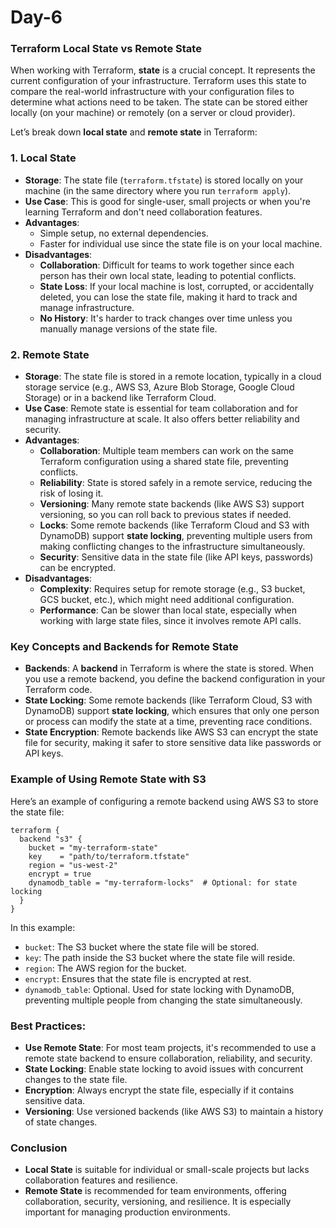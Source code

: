 # Day-6
### Terraform Local State vs Remote State

When working with Terraform, **state** is a crucial concept. It represents the current configuration of your infrastructure. Terraform uses this state to compare the real-world infrastructure with your configuration files to determine what actions need to be taken. The state can be stored either locally (on your machine) or remotely (on a server or cloud provider).

Let’s break down **local state** and **remote state** in Terraform:

### 1. **Local State**
- **Storage**: The state file (`terraform.tfstate`) is stored locally on your machine (in the same directory where you run `terraform apply`).
- **Use Case**: This is good for single-user, small projects or when you're learning Terraform and don't need collaboration features.
- **Advantages**:
  - Simple setup, no external dependencies.
  - Faster for individual use since the state file is on your local machine.
- **Disadvantages**:
  - **Collaboration**: Difficult for teams to work together since each person has their own local state, leading to potential conflicts.
  - **State Loss**: If your local machine is lost, corrupted, or accidentally deleted, you can lose the state file, making it hard to track and manage infrastructure.
  - **No History**: It's harder to track changes over time unless you manually manage versions of the state file.

### 2. **Remote State**
- **Storage**: The state file is stored in a remote location, typically in a cloud storage service (e.g., AWS S3, Azure Blob Storage, Google Cloud Storage) or in a backend like Terraform Cloud.
- **Use Case**: Remote state is essential for team collaboration and for managing infrastructure at scale. It also offers better reliability and security.
- **Advantages**:
  - **Collaboration**: Multiple team members can work on the same Terraform configuration using a shared state file, preventing conflicts.
  - **Reliability**: State is stored safely in a remote service, reducing the risk of losing it.
  - **Versioning**: Many remote state backends (like AWS S3) support versioning, so you can roll back to previous states if needed.
  - **Locks**: Some remote backends (like Terraform Cloud and S3 with DynamoDB) support **state locking**, preventing multiple users from making conflicting changes to the infrastructure simultaneously.
  - **Security**: Sensitive data in the state file (like API keys, passwords) can be encrypted.
- **Disadvantages**:
  - **Complexity**: Requires setup for remote storage (e.g., S3 bucket, GCS bucket, etc.), which might need additional configuration.
  - **Performance**: Can be slower than local state, especially when working with large state files, since it involves remote API calls.

### Key Concepts and Backends for Remote State
- **Backends**: A **backend** in Terraform is where the state is stored. When you use a remote backend, you define the backend configuration in your Terraform code.
- **State Locking**: Some remote backends (like Terraform Cloud, S3 with DynamoDB) support **state locking**, which ensures that only one person or process can modify the state at a time, preventing race conditions.
- **State Encryption**: Remote backends like AWS S3 can encrypt the state file for security, making it safer to store sensitive data like passwords or API keys.

### Example of Using Remote State with S3
Here’s an example of configuring a remote backend using AWS S3 to store the state file:

```hcl
terraform {
  backend "s3" {
    bucket = "my-terraform-state"
    key    = "path/to/terraform.tfstate"
    region = "us-west-2"
    encrypt = true
    dynamodb_table = "my-terraform-locks"  # Optional: for state locking
  }
}
```

In this example:
- `bucket`: The S3 bucket where the state file will be stored.
- `key`: The path inside the S3 bucket where the state file will reside.
- `region`: The AWS region for the bucket.
- `encrypt`: Ensures that the state file is encrypted at rest.
- `dynamodb_table`: Optional. Used for state locking with DynamoDB, preventing multiple people from changing the state simultaneously.

### Best Practices:
- **Use Remote State**: For most team projects, it's recommended to use a remote state backend to ensure collaboration, reliability, and security.
- **State Locking**: Enable state locking to avoid issues with concurrent changes to the state file.
- **Encryption**: Always encrypt the state file, especially if it contains sensitive data.
- **Versioning**: Use versioned backends (like AWS S3) to maintain a history of state changes.

### Conclusion
- **Local State** is suitable for individual or small-scale projects but lacks collaboration features and resilience.
- **Remote State** is recommended for team environments, offering collaboration, security, versioning, and resilience. It is especially important for managing production environments.

